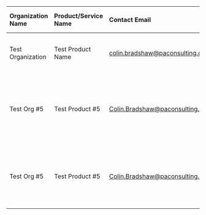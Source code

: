 | Organization Name | Product/Service Name | Contact Email | Contact Phone | Product Description/Maturity | Covered Use Cases | USDM Version Compatibility |
| :--- | :--- | :--- | :--- | :--- | :--- | :--- |
| Test Organization | Test Product Name | colin.bradshaw@paconsulting.com | 555-555-5555 | Test Entry #7 | Electronic Data Capture (EDC), eSource | 2.6 |
|  Test Org #5 | Test Product #5 | Colin.Bradshaw@paconsulting.com | 8168074990 | Test Entry #5 | Electronic Data Capture (EDC), Electronic Health Record (EHR), eSource | 2.5 |
|  Test Org #5 | Test Product #5 | Colin.Bradshaw@paconsulting.com | 8168074990 | test data blah blah | Electronic Data Capture (EDC), Electronic Health Record (EHR) | 2.6 |